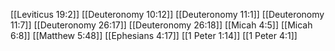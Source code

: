 [[Leviticus 19:2]]
[[Deuteronomy 10:12]]
[[Deuteronomy 11:1]]
[[Deuteronomy 11:7]]
[[Deuteronomy 26:17]]
[[Deuteronomy 26:18]]
[[Micah 4:5]]
[[Micah 6:8]]
[[Matthew 5:48]]
[[Ephesians 4:17]]
[[1 Peter 1:14]]
[[1 Peter 4:1]]
